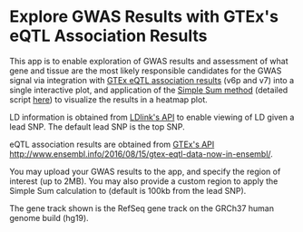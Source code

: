 # Explore GWAS Results with GTEx's eQTL Association Results 
This app is to enable exploration of GWAS results and assessment of what gene and tissue are the most likely responsible candidates for the GWAS signal via integration with [GTEx eQTL association results](https://gtexportal.org/home/) (v6p and v7) into a single interactive plot, and application of the [Simple Sum method](https://journals.plos.org/plosgenetics/article?id=10.1371/journal.pgen.1008007) (detailed script [here](http://slc.research.sickkids.ca/SimpleSum/Simple_Sum_Rscript.R)) to visualize the results in a heatmap plot.

LD information is obtained from [LDlink's API](https://ldlink.nci.nih.gov/?tab=apiaccess) to enable viewing of LD given a lead SNP. The default lead SNP is the top SNP.

eQTL association results are obtained from [GTEx's API](https://gtexportal.org/home/api-docs/) http://www.ensembl.info/2016/08/15/gtex-eqtl-data-now-in-ensembl/. 

You may upload your GWAS results to the app, and specify the region of interest (up to 2MB). You may also provide a custom region to apply the Simple Sum calculation to (default is 100kb from the lead SNP).

The gene track shown is the RefSeq gene track on the GRCh37 human genome build (hg19).

